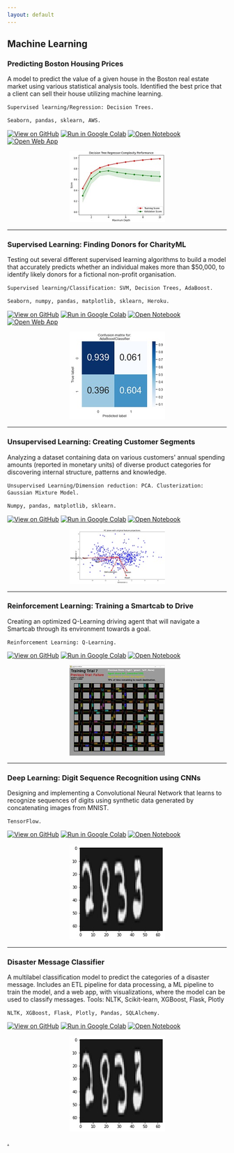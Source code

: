 ```yaml
---
layout: default
---
```

<a name="machinelearning"></a>
## Machine Learning
<a name="boston"></a>
### Predicting Boston Housing Prices 
A model to predict the value of a given house in the Boston real estate market using various statistical analysis tools. Identified the best price that a client can sell their house utilizing machine learning. 
```
Supervised learning/Regression: Decision Trees.
```
```python 
Seaborn, pandas, sklearn, AWS.
```

[![View on GitHub](https://img.shields.io/badge/GitHub-View_on_GitHub-blue?logo=GitHub)](https://github.com/alex-coch/alex-coch.github.io/blob/main/boston_housing/)
[![Run in Google Colab](https://img.shields.io/badge/Colab-Run_in_Google_Colab-blue?logo=Google&logoColor=FDBA18)](https://githubtocolab.com/alex-coch/alex-coch.github.io/blob/main/boston_housing/boston_housing.ipynb)
[![Open Notebook](https://img.shields.io/badge/Jupyter-Open_Notebook-blue?logo=Jupyter)](/boston_housing/boston_housing.html)
[![Open Web App](https://img.shields.io/badge/AWS-Open_Web_App-blue?logo=amazon-aws)](http://ec2-3-144-15-139.us-east-2.compute.amazonaws.com/)

<center><img src="/assets/img/boston.jpg"></center>

---
<a name="donors"></a>
### Supervised Learning: Finding Donors for CharityML 
Testing out several different supervised learning algorithms to build a model that accurately predicts whether an individual makes more than $50,000, to identify likely donors for a fictional non-profit organisation.
```
Supervised learning/Classification: SVM, Decision Trees, AdaBoost.
```
```python
Seaborn, numpy, pandas, matplotlib, sklearn, Heroku.
```

[![View on GitHub](https://img.shields.io/badge/GitHub-View_on_GitHub-blue?logo=GitHub)](https://github.com/alex-coch/alex-coch.github.io/blob/main/finding_donors/)
[![Run in Google Colab](https://img.shields.io/badge/Colab-Run_in_Google_Colab-blue?logo=Google&logoColor=FDBA18)](https://githubtocolab.com/alex-coch/alex-coch.github.io/blob/main/finding_donors/finding_donors.ipynb)
[![Open Notebook](https://img.shields.io/badge/Jupyter-Open_Notebook-blue?logo=Jupyter)](/finding_donors/finding_donors.html)
[![Open Web App](https://img.shields.io/badge/Heroku-Open_Web_App-blue?logo=Heroku)](https://alex-coch.herokuapp.com/)

<center><img src="/assets/img/donors.jpg"></center>

---
<a name="segments"></a>
### Unsupervised Learning: Creating Customer Segments 
Analyzing a dataset containing data on various customers' annual spending amounts (reported in monetary units) of diverse product categories for discovering internal structure, patterns and knowledge.

```
Unsupervised Learning/Dimension reduction: PCA. Clusterization: Gaussian Mixture Model.
```
```python
Numpy, pandas, matplotlib, sklearn.
```

[![View on GitHub](https://img.shields.io/badge/GitHub-View_on_GitHub-blue?logo=GitHub)](https://github.com/alex-coch/alex-coch.github.io/blob/main/customer_segments/)
[![Run in Google Colab](https://img.shields.io/badge/Colab-Run_in_Google_Colab-blue?logo=Google&logoColor=FDBA18)](https://githubtocolab.com/alex-coch/alex-coch.github.io/blob/main/customer_segments/customer_segments.ipynb)
[![Open Notebook](https://img.shields.io/badge/Jupyter-Open_Notebook-blue?logo=Jupyter)](/customer_segments/customer_segments.html)

<center><img src="/assets/img/customer.jpg"></center>

---
<a name="smartcab"></a>
### Reinforcement Learning: Training a Smartcab to Drive
Creating an optimized Q-Learning driving agent that will navigate a Smartcab through its environment towards a goal.

```
Reinforcement Learning: Q-Learning.
```

[![View on GitHub](https://img.shields.io/badge/GitHub-View_on_GitHub-blue?logo=GitHub)](https://github.com/alex-coch/alex-coch.github.io/tree/main/smartcab)
[![Run in Google Colab](https://img.shields.io/badge/Colab-Run_in_Google_Colab-blue?logo=Google&logoColor=FDBA18)](https://githubtocolab.com/alex-coch/alex-coch.github.io/blob/main/smartcab/smartcab.ipynb)
[![Open Notebook](https://img.shields.io/badge/Jupyter-Open_Notebook-blue?logo=Jupyter)](/smartcab/smartcab.html)

<center><img src="/assets/img/smartcab.jpg"></center>

---
<a name="digit"></a>
 
### Deep Learning: Digit Sequence Recognition using CNNs
Designing and implementing a Convolutional Neural Network that learns to recognize sequences of digits using synthetic data generated by concatenating images from MNIST.
```
TensorFlow.
```

[![View on GitHub](https://img.shields.io/badge/GitHub-View_on_GitHub-blue?logo=GitHub)](https://github.com/alex-coch/alex-coch.github.io/tree/main/digit_recognition)
[![Run in Google Colab](https://img.shields.io/badge/Colab-Run_in_Google_Colab-blue?logo=Google&logoColor=FDBA18)](https://githubtocolab.com/alex-coch/alex-coch.github.io/blob/main/digit_recognition/digit_recognition_mnist_sequence.ipynb)
[![Open Notebook](https://img.shields.io/badge/Jupyter-Open_Notebook-blue?logo=Jupyter)](/digit_recognition/digit_recognition_mnist_sequence.html)

<center><img src="/assets/img/digit.jpg"></center>

---
<a name="message"></a>
 
### Disaster Message Classifier 
A multilabel classification model to predict the categories of a disaster message. Includes an ETL pipeline for data processing, a ML pipeline to train the model, and a web app, with visualizations, where the model can be used to classify messages. Tools: NLTK, Scikit-learn, XGBoost, Flask, Plotly


```
NLTK, XGBoost, Flask, Plotly, Pandas, SQLAlchemy.
```

[![View on GitHub](https://img.shields.io/badge/GitHub-View_on_GitHub-blue?logo=GitHub)](https://github.com/alex-coch/alex-coch.github.io/tree/main/message)
[![Run in Google Colab](https://img.shields.io/badge/Colab-Run_in_Google_Colab-blue?logo=Google&logoColor=FDBA18)](https://githubtocolab.com/alex-coch/alex-coch.github.io/blob/main/message/notebook/walkthrough.ipynb)
[![Open Notebook](https://img.shields.io/badge/Jupyter-Open_Notebook-blue?logo=Jupyter)](/digit_recognition/digit_recognition_mnist_sequence.html)

<center><img src="/assets/img/digit.jpg"></center>



[.](another-page.md)